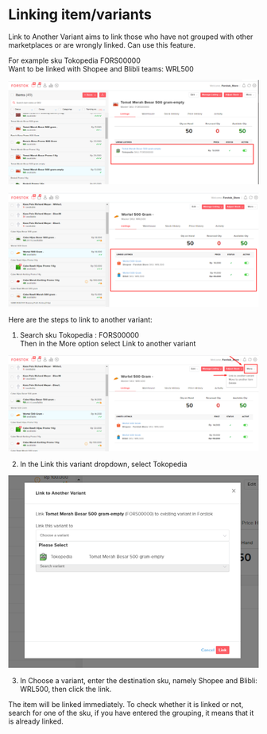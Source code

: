 # Linking item/variants

Link to Another Variant aims to link those who have not grouped with other marketplaces or are wrongly linked. Can use this feature.

For example sku Tokopedia  FORS00000  
Want to be linked with Shopee and Blibli teams: WRL500

![](../../.gitbook/assets/image%20%28281%29.png)

![](../../.gitbook/assets/image%20%2845%29.png)

 Here are the steps to link to another variant:  
1. Search sku Tokopedia : FORS00000  
Then in the More option select Link to another variant

![](../../.gitbook/assets/image%20%28278%29.png)

 2. In the Link this variant dropdown, select Tokopedia

![](../../.gitbook/assets/image%20%28198%29.png)

3. In Choose a variant, enter the destination sku, namely Shopee and Blibli: WRL500, then click the link.

The item will be linked immediately. To check whether it is linked or not, search for one of the sku, if you have entered the grouping, it means that it is already linked.

